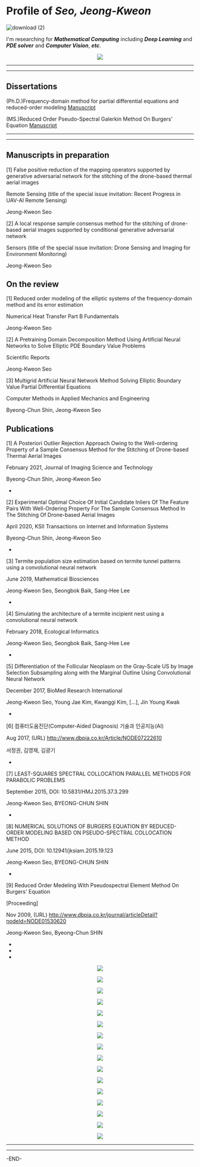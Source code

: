 # Profile of **_Seo, Jeong-Kweon_**

![download (2)](https://user-images.githubusercontent.com/26245409/86245454-751d1800-bbe4-11ea-9f39-283e4ef078b8.png)

I'm researching for **_Mathematical Computing_** including **_Deep Learning_** and **_PDE solver_** and **_Computer Vision_**, **_etc_**.

<p align="center"><img src="https://user-images.githubusercontent.com/26245409/86247793-f3c78480-bbe7-11ea-9e34-5904b4ee1dfd.png"></p>

*******************************************************************************
 
*******************************************************************************

## Dissertations
(Ph.D.)Frequency-domain method for partial differential equations and reduced-order modeling [Manuscript](http://www.riss.kr/search/detail/DetailView.do?p_mat_type=be54d9b8bc7cdb09&control_no=52e65d3a308b8c8cffe0bdc3ef48d419&outLink=N)

(MS.)Reduced Order Pseudo-Spectral Galerkin Method On Burgers' Equation [Manuscript](http://www.riss.or.kr/search/detail/DetailView.do?p_mat_type=be54d9b8bc7cdb09&control_no=62c250e0079aedfbffe0bdc3ef48d419)

*******************************************************************************

*******************************************************************************

## Manuscripts in preparation

[1] False positive reduction of the mapping operators supported by generative adversarial network for the stitching of the drone-based thermal aerial images

Remote Sensing (title of the special issue invitation: Recent Progress in UAV-AI Remote Sensing)

Jeong-Kweon Seo


[2] A local response sample consensus method for the stitching of drone-based aerial images supported by conditional generative adversarial network

Sensors (title of the special issue invitation: Drone Sensing and Imaging for Environment Monitoring)

Jeong-Kweon Seo


## On the review

[1] Reduced order modeling of the elliptic systems of the frequency-domain method and its error estimation

Numerical Heat Transfer Part B Fundamentals

Jeong-Kweon Seo


[2] A Pretraining Domain Decomposition Method Using Artificial Neural Networks to Solve Elliptic PDE Boundary Value Problems

Scientific Reports

Jeong-Kweon Seo


[3] Multigrid Artificial Neural Network Method Solving Elliptic Boundary Value Partial Differential Equations

Computer Methods in Applied Mechanics and Engineering

Byeong-Chun Shin, Jeong-Kweon Seo


## Publications
[1] A Posteriori Outlier Rejection Approach Owing to the Well-ordering Property of a Sample Consensus Method for the Stitching of Drone-based Thermal Aerial Images

February 2021, Journal of Imaging Science and Technology

Byeong-Chun Shin, Jeong-Kweon Seo

*

[2] Experimental Optimal Choice Of Initial Candidate Inliers Of The Feature Pairs With Well-Ordering Property For The Sample Consensus Method In The Stitching Of Drone-based Aerial Images

April 2020, KSII Transactions on Internet and Information Systems

Byeong-Chun Shin, Jeong-Kweon Seo

*

[3] Termite population size estimation based on termite tunnel patterns using a convolutional neural network

June 2019, Mathematical Biosciences

Jeong-Kweon Seo, Seongbok Baik, Sang-Hee Lee

*

[4] Simulating the architecture of a termite incipient nest using a convolutional neural network

February 2018, Ecological Informatics

Jeong-Kweon Seo, Seongbok Baik, Sang-Hee Lee

*

[5] Differentiation of the Follicular Neoplasm on the Gray-Scale US by Image Selection Subsampling along with the Marginal Outline Using Convolutional Neural Network

December 2017, BioMed Research International

Jeong-Kweon Seo, Young Jae Kim, Kwanggi Kim, [...], Jin Young Kwak

*

[6] 컴퓨터도움진단(Computer-Aided Diagnosis) 기술과 인공지능(AI)

Aug 2017, (URL) http://www.dbpia.co.kr/Article/NODE07222610

서정권, 김영재, 김광기

*

[7] LEAST-SQUARES SPECTRAL COLLOCATION PARALLEL METHODS FOR PARABOLIC PROBLEMS

September 2015, DOI: 10.5831/HMJ.2015.37.3.299

Jeong-Kweon Seo, BYEONG-CHUN SHIN

*

[8] NUMERICAL SOLUTIONS OF BURGERS EQUATION BY REDUCED-ORDER MODELING BASED ON PSEUDO-SPECTRAL COLLOCATION METHOD

June 2015, DOI: 10.12941/jksiam.2015.19.123

Jeong-Kweon Seo, BYEONG-CHUN SHIN

*

[9] Reduced Order Medeling With Pseudospectral Element Method On Burgers' Equation

[Proceeding]

Nov 2009, (URL) http://www.dbpia.co.kr/journal/articleDetail?nodeId=NODE01530620

Jeong-Kweon Seo, Byeong-Chun SHIN

*

*

*

<p align="center"><img src="https://user-images.githubusercontent.com/26245409/86248819-5b320400-bbe9-11ea-9515-eaecf8964860.jpg"></p>

<p align="center"><img src="https://user-images.githubusercontent.com/26245409/86231023-db963c00-bbcc-11ea-8749-7746e39424ab.jpg"></p>

<p align="center"><img src="https://user-images.githubusercontent.com/26245409/86248863-70a72e00-bbe9-11ea-8f66-3995c4e0ed51.jpg"></p>

<p align="center"><img src="https://user-images.githubusercontent.com/26245409/86245346-4c951e00-bbe4-11ea-9e79-0bceadd55ed8.png"></p>

<p align="center"><img src="https://user-images.githubusercontent.com/26245409/86248912-7f8de080-bbe9-11ea-840b-3a89be57c1c0.jpg"></p>

<p align="center"><img src="https://user-images.githubusercontent.com/26245409/86243728-d55e8a80-bbe1-11ea-9dfc-0de508894648.png"></p>

<p align="center"><img src="https://user-images.githubusercontent.com/26245409/86249297-0f338f00-bbea-11ea-9b76-04c124e503ea.png"></p>

<p align="center"><img src="https://user-images.githubusercontent.com/26245409/86243632-afd18100-bbe1-11ea-86bc-31b0adb54a97.png"></p>

<p align="center"><img src="https://user-images.githubusercontent.com/26245409/86243616-a8aa7300-bbe1-11ea-9bac-0a12b88b35b8.png"></p>

<p align="center"><img src="https://user-images.githubusercontent.com/26245409/86243596-9f210b00-bbe1-11ea-80e3-2f075e770915.png"></p>

<p align="center"><img src="https://user-images.githubusercontent.com/26245409/86243519-8284d300-bbe1-11ea-80de-f251d6df35cc.png"></p>

<p align="center"><img src="https://user-images.githubusercontent.com/26245409/86248978-9b918200-bbe9-11ea-9ee1-da628d473c42.png"></p>

<p align="center"><img src="https://user-images.githubusercontent.com/26245409/86249018-a815da80-bbe9-11ea-8dc2-1d69e9886d29.jpg"></p>

<p align="center"><img src="https://user-images.githubusercontent.com/26245409/86243411-4e111700-bbe1-11ea-8631-62a81a39026e.PNG"></p>

<p align="center"><img src="https://user-images.githubusercontent.com/26245409/86249061-b8c65080-bbe9-11ea-9abe-43d465691b73.png"></p>



<p align="center"><img src="https://user-images.githubusercontent.com/26245409/86244972-b95be880-bbe3-11ea-884c-13310b031fc0.jpg"></p>

*******************************************************************************

*******************************************************************************
 
-END-

